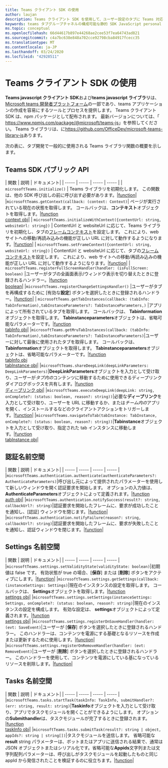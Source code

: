 ```yaml
---
title: Teams クライアント SDK の使用
author: laujan
description: Teams クライアント SDK を使用して、ユーザー設定のタブに Teams 対応機能を追加する方法
keywords: teams タブグループチャネルの構成可能な静的 SDK JavaScript personal
ms.topic: conceptual
ms.openlocfilehash: 66d44617b897e44268ae2cee53f7ea64743ad821
ms.sourcegitcommit: c4a7bc638e848a702cce92798cba84917fcecc35
ms.translationtype: MT
ms.contentlocale: ja-JP
ms.lasthandoff: 03/24/2020
ms.locfileid: "42928511"
---
```

# <a name="using-the-teams-client-sdk"></a>Teams クライアント SDK の使用

**Teams javascript クライアント SDK**および**teams javascript ライブラリ**は、 [Microsoft teams 開発者プラットフォーム](https://msdn.microsoft.com/microsoft-teams)の一部であり、teams アプリケーションの作成を容易にするツールとプロセスを提供します。 Teams クライアント SDK は、npm パッケージとして配布されます。 最新バージョンについては、「 <https://www.npmjs.com/package/@microsoft/teams-js>」を参照してください。 Teams ライブラリは、に<https://github.com/OfficeDev/microsoft-teams-library-js>あります。

次の表に、タブ開発で一般的に使用される Teams ライブラリ関数の概要を示します。

## <a name="teams-sdk-public-api"></a>Teams SDK パブリック API 

| 関数  | 説明          | ドキュメント|
| -----     | -----     | -----    | -----        |
| `microsoftTeams.initialize()` | Teams ライブラリを初期化します。 この関数は、他の SDK 呼び出しの前に呼び出す必要があります。|[function](/javascript/api/@microsoft/teams-js/microsoftteams?view=msteams-client-js-latest#initialize-any-)|
|`microsoftTeams.getContext(callback: (context: Context)`| ページが実行されている現在の状態を取得します。 コールバックは、**コンテキスト**オブジェクトを取得します。|[function](/javascript/api/@microsoft/teams-js/microsoftteams?view=msteams-client-js-latest#getcontext--context--context-----void-)<br/>[context obj](/javascript/api/@microsoft/teams-js/microsoftteams.context?view=msteams-client-js-latest)|
| `microsoftTeams.initializeWithContext({contentUrl: string, websiteUrl: string})` | ContentUrl と websiteUrl に応じて、Teams ライブラリを初期化し、タブの[フレームコンテキスト](/javascript/api/@microsoft/teams-js/microsoftteams.framecontext?view=msteams-client-js-latest)を設定します。 これにより、web サイトへの移動/再読み込みの機能が正しい URL に対して動作するようになります。|[function](/javascript/api/@microsoft/teams-js/microsoftteams?view=msteams-client-js-latest#initializewithframecontext-framecontext--------void--string---)|
| `microsoftTeams.setFrameContext({contentUrl: string, websiteUrl: string})` | ContentUrl と websiteUrl に応じて、タブの[フレームコンテキスト](/javascript/api/@microsoft/teams-js/microsoftteams.framecontext?view=msteams-client-js-latest)を設定します。 これにより、web サイトへの移動/再読み込みの機能が正しい URL に対して動作するようになります。|[function](/javascript/api/@microsoft/teams-js/microsoftteams?view=msteams-client-js-latest#setframecontext-framecontext-)|
| `microsoftTeams.registerFullScreenHandler(handler: (isFullScreen: boolean)` |ユーザーがタブの全画面表示/ウィンドウ表示を切り替えたときに登録されるハンドラー。|[function](/javascript/api/@microsoft/teams-js/microsoftteams?view=msteams-client-js-latest#registerfullscreenhandler--isfullscreen--boolean-----void-)<br/>[boolean](/javascript/api/@microsoft/teams-js/microsoftteams.context?view=msteams-client-js-latest#isfullscreen)|
|`microsoftTeams.registerChangeSettingsHandler()` |ユーザーがタブを再構成するために [有効な**設定**] ボタンを選択したときに登録されるハンドラー。|[function](/javascript/api/@microsoft/teams-js/microsoftteams?view=msteams-client-js-latest#registerchangesettingshandler-------void-)|
| `microsoftTeams.getTabInstances(callback: (tabInfo: TabInformation),tabInstanceParameters?: TabInstanceParameters,)` |アプリによって所有されているタブを取得します。 コールバックは、 **Tabinformation**オブジェクトを取得します。 **Tabinstanceparameters**オブジェクトは、省略可能なパラメーターです。|[function](/javascript/api/@microsoft/teams-js/microsoftteams?view=msteams-client-js-latest#gettabinstances--tabinfo--tabinformation-----void--tabinstanceparameters-)<br/>[tabInfo obj](/javascript/api/@microsoft/teams-js/microsoftteams.tabinformation?view=msteams-client-js-latest)|
|`microsoftTeams.getMruTabInstances(callback: (tabInfo: TabInformation),tabInstanceParameters?: TabInstanceParameters)`|ユーザーに対して最後に使用されたタブを取得します。 コールバックは、 **Tabinformation**オブジェクトを取得します。 **Tabinstanceparameters**オブジェクトは、省略可能なパラメーターです。|[function](/javascript/api/@microsoft/teams-js/microsoftteams?view=msteams-client-js-latest#getmrutabinstances--tabinfo--tabinformation-----void--tabinstanceparameters-)<br/>[tabInfo obj](/javascript/api/@microsoft/teams-js/microsoftteams.teaminformation?view=msteams-client-js-latest)<br/>[tabInstance obj](/javascript/api/@microsoft/teams-js/microsoftteams.tabinstanceparameters?view=msteams-client-js-latest)|
|`microsoftTeams.shareDeepLink(deepLinkParameters: DeepLinkParameters)`|**DeepLinkParameters**オブジェクトを入力として受け取り、ユーザーが*タブ内の*コンテンツに移動するために使用できるディープリンクダイアログボックスを共有します。|[function](/javascript/api/@microsoft/teams-js/microsoftteams?view=msteams-client-js-latest#sharedeeplink-deeplinkparameters-)<br/>[ディープリンク obj](/javascript/api/@microsoft/teams-js/microsoftteams.deeplinkparameters?view=msteams-client-js-latest)|
|`microsoftTeams.executeDeepLink(deepLink: string, onComplete?: (status: boolean, reason?: string))`|必要な**ディープリンク**を入力として受け取り、ユーザーを URL に移動するか、または*チーム内の*アプリを開く、インストールするなどのクライアントアクションをトリガーします。|[function](/javascript/api/@microsoft/teams-js/microsoftteams?view=msteams-client-js-latest#executedeeplink-string---status--boolean--reason---string-----void-)|
|`microsoftTeams.navigateToTab(tabInstance: TabInstance, onComplete?: (status: boolean, reason?: string))`|**Tabinstance**オブジェクトを入力として受け取り、指定された tab インスタンスに移動します。|[function](/javascript/api/@microsoft/teams-js/microsoftteams?view=msteams-client-js-latest#navigatetotab-tabinstance-)<br/>[tabInstance obj](/javascript/api/@microsoft/teams-js/microsoftteams.tabinstance?view=msteams-client-js-latest)|

## <a name="authentication-namespace"></a>認証名前空間

| 関数  | 説明          | ドキュメント|
| -----     | -----     | -----    | -----        |
|`microsoftTeams.authentication.authenticate(authenticateParameters?: AuthenticateParameters)`|呼び出し元によって提供されたパラメーターを使用して新しいウィンドウを開く認証要求を開始します。 オプションの入力値は、 **AuthenticateParameters**オブジェクトによって定義されます。|[function](/javascript/api/@microsoft/teams-js/microsoftteams.authentication?view=msteams-client-js-latest#authenticate-authenticateparameters-)<br/>[auth obj](/javascript/api/@microsoft/teams-js/microsoftteams.authentication.authenticateparameters?view=msteams-client-js-latest)|
|`microsoftTeams.authentication.notifySuccess(result?: string, callbackUrl?: string)`|認証要求を開始したフレームに、要求が成功したことを通知し、[認証] ウィンドウを閉じます。|[function](/javascript/api/@microsoft/teams-js/microsoftteams.authentication?view=msteams-client-js-latest#notifysuccess-string--string-)|
|`microsoftTeams.authentication.notifyFailure(reason?: string, callbackUrl?: string)`|認証要求を開始したフレームに、要求が失敗したことを通知し、認証ウィンドウを閉じます。|[function](/javascript/api/@microsoft/teams-js/microsoftteams.authentication?view=msteams-client-js-latest#notifyfailure-string--string-)|

## <a name="settings-namespace"></a>Settings 名前空間

| 関数  | 説明          | ドキュメント|
| -----     | -----     | -----    | -----        |
|`microsoftTeams.settings.setValidityState(validityState: boolean)`|初期値は false です。 有効状態が true の場合、[**保存**] または [**削除**] ボタンをアクティブにします。|[function](/javascript/api/@microsoft/teams-js/microsoftteams.settings?view=msteams-client-js-latest#setvaliditystate-boolean-)|
|`microsoftTeams.settings.getSettings(callback: (instanceSettings: Settings)`|現在のインスタンスの設定を取得します。 コールバックは、 **Settings**オブジェクトを取得します。|[function](/javascript/api/@microsoft/teams-js/microsoftteams.settings?view=msteams-client-js-latest#getsettings--instancesettings--settings-----void-)<br/>[settings obj](/javascript/api/@microsoft/teams-js/microsoftteams.settings.settings?view=msteams-client-js-latest)|
|`microsoftTeams.settings.setSettings(instanceSettings: Settings, onComplete?: (status: boolean, reason?: string)`|現在のインスタンスの設定を構成します。 有効な設定は、 **settings**オブジェクトによって定義されます。|[function](/javascript/api/@microsoft/teams-js/microsoftteams.settings?view=msteams-client-js-latest#setsettings-settings-)<br/>[settings obj](/javascript/api/@microsoft/teams-js/microsoftteams.settings.settings?view=msteams-client-js-latest)|
|`microsoftTeams.settings.registerOnSaveHandler(handler: (evt: SaveEvent)`|ユーザーが [**保存**] ボタンを選択したときに登録されるハンドラー。 このハンドラーは、コンテンツを電源にする基礎となるリソースを作成または更新するために使用します。|[function](/javascript/api/@microsoft/teams-js/microsoftteams.settings?view=msteams-client-js-latest#registeronsavehandler--evt--saveevent-----void-)|
|`microsoftTeams.settings.registerOnRemoveHandler(handler: (evt: RemoveEvent)`|ユーザーが [**削除**] ボタンを選択したときに登録されるハンドラー。 このハンドラーを使用して、コンテンツを電源にしている基になっているリソースを削除します。|[function](/javascript/api/@microsoft/teams-js/microsoftteams.settings?view=msteams-client-js-latest#registeronremovehandler--evt--removeevent-----void-)|

## <a name="tasks-namespace"></a>Tasks 名前空間

| 関数  | 説明          | ドキュメント|
| -----     | -----     | -----    | -----        |
|`microsoftTeams.tasks.startTask(taskInfo: TaskInfo, submitHandler?: (err: string, result: string)`|**Taskinfo**オブジェクトを入力として受け取り、アプリでタスクモジュールを開くことができるようにします。 オプションの**Submithandler**は、タスクモジュールが完了するときに登録されます。 |[function](/javascript/api/@microsoft/teams-js/microsoftteams.tasks?view=msteams-client-js-latest#starttask-taskinfo---err--string--result--string-----void-)<br/>[taskInfo obj](/javascript/api/@microsoft/teams-js/microsoftteams.taskinfo?view=msteams-client-js-latest)|
|`microsoftTeams.tasks.submitTask(result?: string | object, appIds?: string | string[])`|タスクモジュールを送信します。 省略可能な**result** string パラメーターは、ボットまたはアプリに送信される結果で、通常は JSON オブジェクトまたはシリアル化です。省略可能な**Appids**文字列または文字列配列パラメーターは、呼び出しがタスクモジュールを起動したものと同じ appId から発信されたことを検証するのに役立ちます。|[function](/javascript/api/@microsoft/teams-js/microsoftteams.tasks?view=msteams-client-js-latest#submittask-string---object--string---string---)|